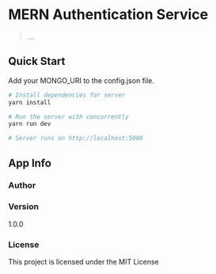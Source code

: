 # MERN Authentication Service

> ...

## Quick Start

Add your MONGO_URI to the config.json file.

```bash
# Install dependencies for server
yarn install

# Run the server with concurrently
yarn run dev

# Server runs on http://localhost:5000
```

## App Info

### Author

### Version

1.0.0

### License

This project is licensed under the MIT License

